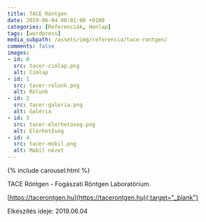 ```yaml
---
title: TACE Röntgen
date: 2019-06-04 00:01:00 +0100
categories: [Referenciák, Honlap]
tags: [wordpress]
media_subpath: /assets/img/referencia/tace-rontgen/
comments: false
images:
- id: 0
  src: tacer-cimlap.png
  alt: Címlap
- id: 1
  src: tacer-rolunk.png
  alt: Rólunk
- id: 2
  src: tacer-galeria.png
  alt: Galéria
- id: 3
  src: tacer-elerhetoseg.png
  alt: Elérhetőség
- id: 4
  src: tacer-mobil.png
  alt: Mobil nézet
---
```


{% include carousel.html %}

TACE Röntgen - Fogászati Röntgen Laboratórium.

[https://tacerontgen.hu](https://tacerontgen.hu){:target="_blank"}

Elkészítés ideje: 2019.06.04

